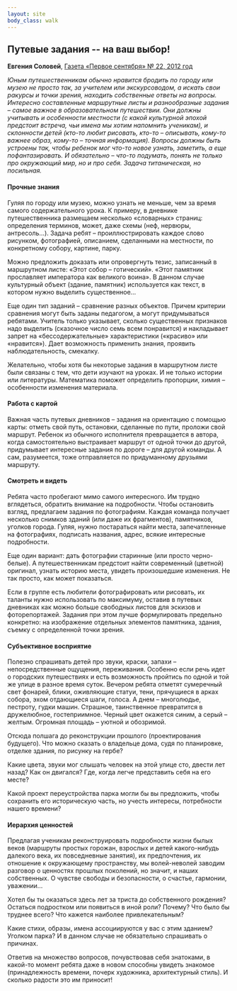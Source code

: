 ```yaml
---
layout: site
body_class: walk
---
```


## Путевые задания -- на ваш выбор!

**Евгения Соловей**, [Газета «Первое сентября» № 22, 2012 год](http://ps.1september.ru/view_article.php?ID=201202233)

*Юным путешественникам обычно нравится бродить по городу или музею не просто так, за учителем или экскурсоводом, а искать свои ракурсы и точки зрения, находить собственные ответы на вопросы. Интересно составленные маршрутные листы и разнообразные задания – самое важное в образовательном путешествии. Они должны учитывать и особенности местности (с какой культурной эпохой предстоит встреча, чьи имена мы хотим напомнить ученикам), и склонности детей (кто-то любит рисовать, кто-то – описывать, кому-то важнее образ, кому-то – точная информация). Вопросы должны быть устроены так, чтобы ребенок мог что-то новое узнать, заметить, а еще пофантазировать. И обязательно – что-то подумать, понять не только про окружающий мир, но и  про себя. Задача титаническая, но посильная.*

#### Прочные знания

Гуляя по городу или музею, можно узнать не меньше, чем за время самого содержательного урока. К примеру, в дневнике путешественника размещаем несколько «словарных» страниц: определения терминов, может, даже схемы (неф, нервюры, антресоль…). Задача ребят – проиллюстрировать каждое слово рисунком, фотографией, описанием, сделанными на местности, по конкретному собору, картине, парку.

Можно предложить доказать или опровергнуть тезис, записанный в маршрутном листе: «Этот собор – готический». «Этот памятник прославляет императора как великого воина». В данном случае культурный объект (здание, памятник) используется как текст, в котором нужно выделить существенное…

Еще один тип заданий – сравнение разных объектов. Причем критерии сравнения могут быть заданы педагогом, а могут придумываться ребятами. Учитель только указывает, сколько существенных признаков надо выделить (сказочное число семь всем понравится) и накладывает запрет на «бессодержательные» характеристики («красиво» или «нравится»). Дает возможность применить знания, проявить наблюдательность, смекалку.

Желательно, чтобы хотя бы некоторые задания в маршрутном листе были связаны с тем, что дети изучают на уроках. И не только истории или литературы. Математика поможет определить пропорции, химия – особенности изменения материала.

#### Работа с картой

Важная часть путевых дневников – задания на ориентацию с помощью карты: отметь свой путь, остановки, сделанные по пути, проложи свой маршрут. Ребенок из обычного исполнителя превращается в автора, когда самостоятельно выстраивает маршрут от одной точки до другой, придумывает интересные задания по дороге – для другой команды. А сам, разумеется, тоже отправляется по придуманному друзьями маршруту.

#### Смотреть и видеть

Ребята часто пробегают мимо самого интересного. Им трудно вглядеться, обратить внимание на подробности. Чтобы остановить взгляд, предлагаем задания по фотографиям. Каждая команда получает несколько снимков зданий (или даже их фрагментов), памятников, уголков города. Гуляя, нужно постараться найти места, запечатленные на фотографиях, подписать названия, адрес, всякие интересные подробности.

Еще один вариант: дать фотографии старинные (или просто черно-белые). А путешественникам предстоит найти современный (цветной) оригинал, узнать историю места, увидеть произошедшие изменения. Не так просто, как может показаться.

Если в группе есть любители фотографировать или рисовать, их таланты нужно использовать по максимуму, оставив в путевых дневниках как можно больше свободных листов для эскизов и фоторепортажей. Задания при этом лучше формулировать предельно конкретно: на изображение отдельных элементов памятника, здания, съемку с определенной точки зрения.

#### Субъективное восприятие

Полезно спрашивать детей про звуки, краски, запахи – непосредственные ощущения, переживания. Особенно если речь идет о городских путешествиях и есть возможность пройтись по одной и той же улице в разное время суток. Вечером ребята отметят сумеречный свет фонарей, блики, оживляющие статуи, тени, прячущиеся в арках собора, эхом отдающиеся шаги, голоса. А днем – многолюдье, пестроту, гудки машин. Страшное, таинственное превратится в дружелюбное, гостеприимное. Черный цвет окажется синим, а серый – желтым. Огромная площадь – уютной и обозримой.

Отсюда полшага до реконструкции прошлого (проектирования будущего). Что можно сказать о владельце дома, судя по планировке, отделке здания, по рисунку на гербе?

Какие цвета, звуки мог слышать человек на этой улице сто, двести лет назад? Как он двигался? Где, когда легче представить себя на его месте?

Какой проект переустройства парка могли бы вы предложить, чтобы сохранить его историческую часть, но учесть интересы, потребности нашего времени?

#### Иерархия ценностей

Предлагая ученикам реконструировать подробности жизни былых веков (маршруты простых горожан, взрослых и детей какого-нибудь далекого века, их повседневные занятия), их предпочтения, их отношение к окружающему пространству, мы волей-неволей заводим разговор о ценностях прошлых поколений, но значит, и наших собственных. О чувстве свободы и безопасности, о счастье, гармонии, уважении…

Хотел бы ты оказаться здесь лет за триста до собственного рождения? Остаться подростком или появиться в иной роли? Почему? Что было бы труднее всего? Что кажется наиболее привлекательным?

Какие стихи, образы, имена ассоци­ируются у вас с этим зданием? Уголком парка? И в данном случае не обязательно спрашивать о причинах.

Ответив на множество вопросов, почувствовав себя знатоками, в какой-то момент ребята даже в новом способны увидеть знакомое (принадлежность времени, почерк художника, архитектурный стиль). И сколько радости это им приносит!
